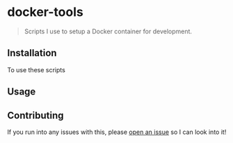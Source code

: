 # docker-tools
> Scripts I use to setup a Docker container for development.

## Installation

To use these scripts

## Usage



## Contributing
If you run into any issues with this, please [open an issue](https://github.com/jncfa/docker-tools/issues) so I can look into it!
